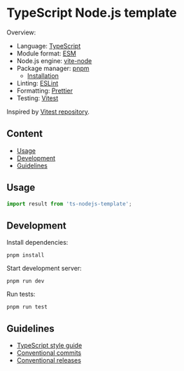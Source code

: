 # TypeScript Node.js template

Overview:

- Language: [TypeScript](https://www.typescriptlang.org)
- Module format: [ESM](https://gist.github.com/sindresorhus/a39789f98801d908bbc7ff3ecc99d99c#file-esm-package-md)
- Node.js engine: [vite-node](https://github.com/vitest-dev/vitest/tree/main/packages/vite-node)
- Package manager: [pnpm](https://pnpm.io)
  - [Installation](https://pnpm.io/installation)
- Linting: [ESLint](https://eslint.org/)
- Formatting: [Prettier](https://prettier.io/)
- Testing: [Vitest](https://vitest.dev)

Inspired by [Vitest repository](https://github.com/vitest-dev/vitest).

## Content

- [Usage](#usage)
- [Development](#development)
- [Guidelines](#guidelines)

## Usage

```javascript
import result from 'ts-nodejs-template';
```

## Development

Install dependencies:

```shell
pnpm install
```

Start development server:

```shell
pnpm run dev
```

Run tests:

```shell
pnpm run test
```

## Guidelines

- [TypeScript style guide](https://google.github.io/styleguide/tsguide.html)
- [Conventional commits](https://github.com/conventional-changelog/commitlint#what-is-commitlint)
- [Conventional releases](https://github.com/conventional-changelog/standard-version)
